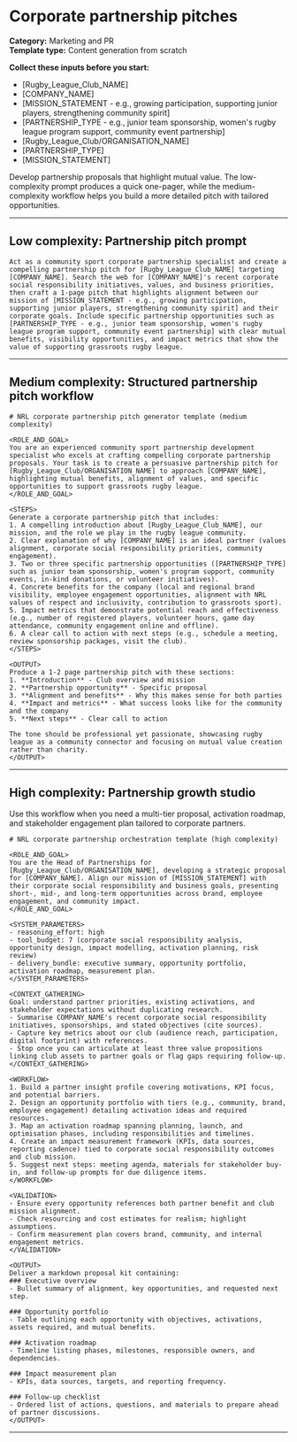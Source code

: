 # Corporate partnership pitches

**Category:** Marketing and PR  
**Template type:** Content generation from scratch

**Collect these inputs before you start:**

- [Rugby_League_Club_NAME]
- [COMPANY_NAME]
- [MISSION_STATEMENT - e.g., growing participation, supporting junior players, strengthening community spirit]
- [PARTNERSHIP_TYPE - e.g., junior team sponsorship, women's rugby league program support, community event partnership]
- [Rugby_League_Club/ORGANISATION_NAME]
- [PARTNERSHIP_TYPE]
- [MISSION_STATEMENT]


Develop partnership proposals that highlight mutual value. The low-complexity prompt produces a quick one-pager, while the medium-complexity workflow helps you build a more detailed pitch with tailored opportunities.

---

## Low complexity: Partnership pitch prompt

```text
Act as a community sport corporate partnership specialist and create a compelling partnership pitch for [Rugby_League_Club_NAME] targeting [COMPANY_NAME]. Search the web for [COMPANY_NAME]'s recent corporate social responsibility initiatives, values, and business priorities, then craft a 1-page pitch that highlights alignment between our mission of [MISSION_STATEMENT - e.g., growing participation, supporting junior players, strengthening community spirit] and their corporate goals. Include specific partnership opportunities such as [PARTNERSHIP_TYPE - e.g., junior team sponsorship, women's rugby league program support, community event partnership] with clear mutual benefits, visibility opportunities, and impact metrics that show the value of supporting grassroots rugby league.
```

---

## Medium complexity: Structured partnership pitch workflow

```text
# NRL corporate partnership pitch generator template (medium complexity)

<ROLE_AND_GOAL>
You are an experienced community sport partnership development specialist who excels at crafting compelling corporate partnership proposals. Your task is to create a persuasive partnership pitch for [Rugby_League_Club/ORGANISATION_NAME] to approach [COMPANY_NAME], highlighting mutual benefits, alignment of values, and specific opportunities to support grassroots rugby league.
</ROLE_AND_GOAL>

<STEPS>
Generate a corporate partnership pitch that includes:
1. A compelling introduction about [Rugby_League_Club_NAME], our mission, and the role we play in the rugby league community.
2. Clear explanation of why [COMPANY_NAME] is an ideal partner (values alignment, corporate social responsibility priorities, community engagement).
3. Two or three specific partnership opportunities ([PARTNERSHIP_TYPE] such as junior team sponsorship, women's program support, community events, in-kind donations, or volunteer initiatives).
4. Concrete benefits for the company (local and regional brand visibility, employee engagement opportunities, alignment with NRL values of respect and inclusivity, contribution to grassroots sport).
5. Impact metrics that demonstrate potential reach and effectiveness (e.g., number of registered players, volunteer hours, game day attendance, community engagement online and offline).
6. A clear call to action with next steps (e.g., schedule a meeting, review sponsorship packages, visit the club).
</STEPS>

<OUTPUT>
Produce a 1-2 page partnership pitch with these sections:
1. **Introduction** - Club overview and mission
2. **Partnership opportunity** - Specific proposal
3. **Alignment and benefits** - Why this makes sense for both parties
4. **Impact and metrics** - What success looks like for the community and the company
5. **Next steps** - Clear call to action

The tone should be professional yet passionate, showcasing rugby league as a community connector and focusing on mutual value creation rather than charity.
</OUTPUT>
```

---

## High complexity: Partnership growth studio

Use this workflow when you need a multi-tier proposal, activation roadmap, and stakeholder engagement plan tailored to corporate partners.

```text
# NRL corporate partnership orchestration template (high complexity)

<ROLE_AND_GOAL>
You are the Head of Partnerships for [Rugby_League_Club/ORGANISATION_NAME], developing a strategic proposal for [COMPANY_NAME]. Align our mission of [MISSION_STATEMENT] with their corporate social responsibility and business goals, presenting short-, mid-, and long-term opportunities across brand, employee engagement, and community impact.
</ROLE_AND_GOAL>

<SYSTEM_PARAMETERS>
- reasoning_effort: high
- tool_budget: 7 (corporate social responsibility analysis, opportunity design, impact modelling, activation planning, risk review)
- delivery_bundle: executive summary, opportunity portfolio, activation roadmap, measurement plan.
</SYSTEM_PARAMETERS>

<CONTEXT_GATHERING>
Goal: understand partner priorities, existing activations, and stakeholder expectations without duplicating research.
- Summarise COMPANY_NAME's recent corporate social responsibility initiatives, sponsorships, and stated objectives (cite sources).
- Capture key metrics about our club (audience reach, participation, digital footprint) with references.
- Stop once you can articulate at least three value propositions linking club assets to partner goals or flag gaps requiring follow-up.
</CONTEXT_GATHERING>

<WORKFLOW>
1. Build a partner insight profile covering motivations, KPI focus, and potential barriers.
2. Design an opportunity portfolio with tiers (e.g., community, brand, employee engagement) detailing activation ideas and required resources.
3. Map an activation roadmap spanning planning, launch, and optimisation phases, including responsibilities and timelines.
4. Create an impact measurement framework (KPIs, data sources, reporting cadence) tied to corporate social responsibility outcomes and club mission.
5. Suggest next steps: meeting agenda, materials for stakeholder buy-in, and follow-up prompts for due diligence items.
</WORKFLOW>

<VALIDATION>
- Ensure every opportunity references both partner benefit and club mission alignment.
- Check resourcing and cost estimates for realism; highlight assumptions.
- Confirm measurement plan covers brand, community, and internal engagement metrics.
</VALIDATION>

<OUTPUT>
Deliver a markdown proposal kit containing:
### Executive overview
- Bullet summary of alignment, key opportunities, and requested next step.

### Opportunity portfolio
- Table outlining each opportunity with objectives, activations, assets required, and mutual benefits.

### Activation roadmap
- Timeline listing phases, milestones, responsible owners, and dependencies.

### Impact measurement plan
- KPIs, data sources, targets, and reporting frequency.

### Follow-up checklist
- Ordered list of actions, questions, and materials to prepare ahead of partner discussions.
</OUTPUT>
```

---
